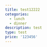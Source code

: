 ```yaml
---
title: test12222
cetegories:
  - lunch
  - dinner
description: test
type: test
price: '123456'
---
```


